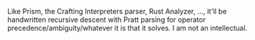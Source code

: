 Like Prism, the Crafting Interpreters parser, Rust Analyzer, ..., it'll be handwritten recursive descent with Pratt parsing for operator precedence/ambiguity/whatever it is that it solves.
I am not an intellectual.